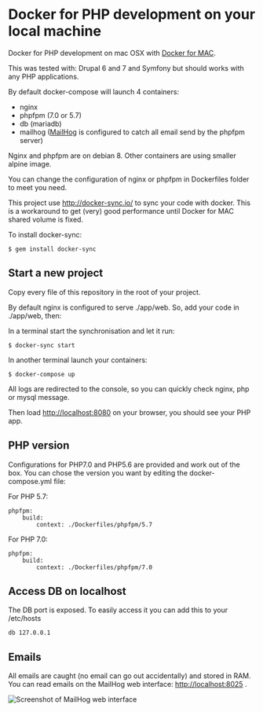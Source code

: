 # Docker for PHP development on your local machine

Docker for PHP development on mac OSX with [Docker for MAC](https://docs.docker.com/docker-for-mac/).

This was tested with: Drupal 6 and 7 and Symfony but should works with any PHP applications.

By default docker-compose will launch 4 containers:
- nginx
- phpfpm (7.0 or 5.7)
- db (mariadb)
- mailhog ([MailHog](https://github.com/mailhog/MailHog) is configured to catch all email send by the phpfpm server)

Nginx and phpfpm are on debian 8. Other containers are using smaller alpine image.

You can change the configuration of nginx or phpfpm in Dockerfiles folder to meet you need.

This project use http://docker-sync.io/ to sync your code with docker. This is a workaround to get (very) good performance until Docker for MAC shared volume is fixed.

To install docker-sync:

    $ gem install docker-sync

## Start a new project

Copy every file of this repository in the root of your project.

By default nginx is configured to serve ./app/web. So, add your code in ./app/web, then:

In a terminal start the synchronisation and let it run:

    $ docker-sync start

In another terminal launch your containers:

    $ docker-compose up
    
All logs are redirected to the console, so you can quickly check nginx, php or mysql message.

Then load [http://localhost:8080](http://localhost:8080) on your browser, you should see your PHP app.


## PHP version

Configurations for PHP7.0 and PHP5.6 are provided and work out of the box. You can chose the version you want by editing the docker-compose.yml file:

For PHP 5.7:

    phpfpm:
        build:
            context: ./Dockerfiles/phpfpm/5.7

For PHP 7.0:

    phpfpm:
        build:
            context: ./Dockerfiles/phpfpm/7.0
            

## Access DB on localhost

The DB port is exposed. To easily access it you can add this to your /etc/hosts

    db 127.0.0.1
    
## Emails

All emails are caught (no email can go out accidentally) and stored in RAM. You can read emails on the MailHog web interface: [http://localhost:8025](http://localhost:8025) .

![Screenshot of MailHog web interface](https://raw.githubusercontent.com/mailhog/MailHog/master/docs/MailHog.png "MailHog web interface")
